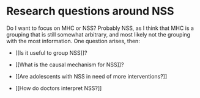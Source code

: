 # Research questions around NSS
Do I want to focus on MHC or NSS? Probably NSS, as I think that MHC is a grouping that is still somewhat arbitrary, and most likely not the grouping with the most information. One question arises, then:
* [[Is it useful to group NSS]]?

* [[What is the causal mechanism for NSS]]?
* [[Are adolescents with NSS in need of more interventions?]]
* [[How do doctors interpret NSS?]]

<!-- {BearID:D27199D4-4C23-4D7B-BF52-EA9F835CC6A5-2458-0000052276443A3D} -->

